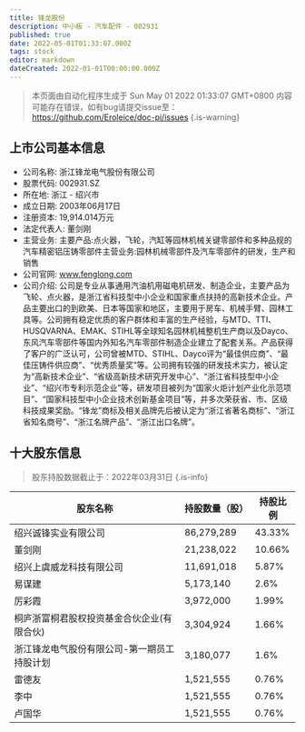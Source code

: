 ```yaml
---
title: 锋龙股份
description: 中小板 - 汽车配件 - 002931
published: true
date: 2022-05-01T01:33:07.000Z
tags: stock
editor: markdown
dateCreated: 2022-01-01T00:00:00.000Z
---
```


> 本页面由自动化程序生成于 Sun May 01 2022 01:33:07 GMT+0800
> 内容可能存在错误，如有bug请提交issue至：https://github.com/Eroleice/doc-pi/issues
{.is-warning}

## 上市公司基本信息
- 公司名称: 浙江锋龙电气股份有限公司
- 股票代码: 002931.SZ
- 所在地: 浙江 - 绍兴市
- 成立日期: 2003年06月17日
- 注册资本: 19,914.014万元
- 法定代表人: 董剑刚
- 主营业务: 主要产品:点火器，飞轮，汽缸等园林机械关键零部件和多种品规的汽车精密铝压铸零部件主营业务:园林机械零部件及汽车零部件的研发，生产和销售
- 公司官网: www.fenglong.com
- 公司介绍: 公司是专业从事通用汽油机用磁电机研发、制造企业，主要产品为飞轮、点火器，是浙江省科技型中小企业和国家重点扶持的高新技术企业。产品主要出口的到欧美、日本等国家和地区，主要用于房车、机械手臂、园林工具等。公司拥有稳定优质的客户群体和丰富的生产经验，与MTD、TTI、HUSQVARNA、EMAK、STIHL等全球知名园林机械整机生产商以及Dayco、东风汽车零部件等国内外知名汽车零部件制造企业建立了配套关系。产品获得了客户的广泛认可，公司曾被MTD、STIHL、Dayco评为“最佳供应商”、“最佳压铸件供应商”、“优秀质量奖”等。公司拥有较强的研发技术实力，被认定为“高新技术企业”、“省级高新技术研究开发中心”、“浙江省科技型中小企业”、“绍兴市专利示范企业”等，研发项目被列为“国家火炬计划产业化示范项目”、“国家科技型中小企业技术创新基金项目”等，并多次荣获省、市、区级科技成果奖励。“锋龙”商标及相关品牌先后被认定为“浙江省著名商标”、“浙江省知名商号”、“浙江名牌产品”、“浙江出口名牌”。


## 十大股东信息
> 股东持股数据截止于：2022年03月31日
{.is-info}

| 股东名称 | 持股数量（股） | 持股比例 |
| --- | --- | --- |
| 绍兴诚锋实业有限公司 | 86,279,289 | 43.33% |
| 董剑刚 | 21,238,022 | 10.66% |
| 绍兴上虞威龙科技有限公司 | 11,691,018 | 5.87% |
| 易谋建 | 5,173,140 | 2.6% |
| 厉彩霞 | 3,972,000 | 1.99% |
| 桐庐浙富桐君股权投资基金合伙企业(有限合伙) | 3,304,924 | 1.66% |
| 浙江锋龙电气股份有限公司-第一期员工持股计划 | 3,180,077 | 1.6% |
| 雷德友 | 1,521,555 | 0.76% |
| 李中 | 1,521,555 | 0.76% |
| 卢国华 | 1,521,555 | 0.76% |




